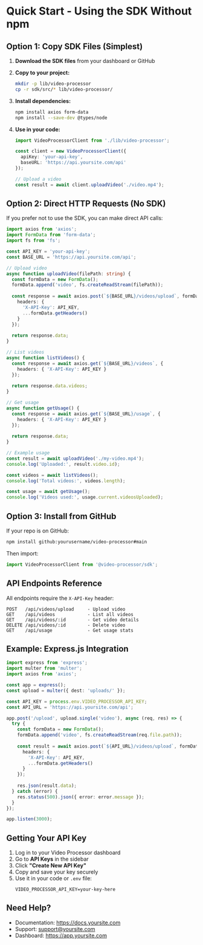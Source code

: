 # Quick Start - Using the SDK Without npm

## Option 1: Copy SDK Files (Simplest)

1. **Download the SDK files** from your dashboard or GitHub
2. **Copy to your project:**
   ```bash
   mkdir -p lib/video-processor
   cp -r sdk/src/* lib/video-processor/
   ```

3. **Install dependencies:**
   ```bash
   npm install axios form-data
   npm install --save-dev @types/node
   ```

4. **Use in your code:**
   ```typescript
   import VideoProcessorClient from './lib/video-processor';
   
   const client = new VideoProcessorClient({
     apiKey: 'your-api-key',
     baseURL: 'https://api.yoursite.com/api'
   });
   
   // Upload a video
   const result = await client.uploadVideo('./video.mp4');
   ```

## Option 2: Direct HTTP Requests (No SDK)

If you prefer not to use the SDK, you can make direct API calls:

```typescript
import axios from 'axios';
import FormData from 'form-data';
import fs from 'fs';

const API_KEY = 'your-api-key';
const BASE_URL = 'https://api.yoursite.com/api';

// Upload video
async function uploadVideo(filePath: string) {
  const formData = new FormData();
  formData.append('video', fs.createReadStream(filePath));
  
  const response = await axios.post(`${BASE_URL}/videos/upload`, formData, {
    headers: {
      'X-API-Key': API_KEY,
      ...formData.getHeaders()
    }
  });
  
  return response.data;
}

// List videos
async function listVideos() {
  const response = await axios.get(`${BASE_URL}/videos`, {
    headers: { 'X-API-Key': API_KEY }
  });
  
  return response.data.videos;
}

// Get usage
async function getUsage() {
  const response = await axios.get(`${BASE_URL}/usage`, {
    headers: { 'X-API-Key': API_KEY }
  });
  
  return response.data;
}

// Example usage
const result = await uploadVideo('./my-video.mp4');
console.log('Uploaded:', result.video.id);

const videos = await listVideos();
console.log('Total videos:', videos.length);

const usage = await getUsage();
console.log('Videos used:', usage.current.videosUploaded);
```

## Option 3: Install from GitHub

If your repo is on GitHub:

```bash
npm install github:yourusername/video-processor#main
```

Then import:
```typescript
import VideoProcessorClient from '@video-processor/sdk';
```

## API Endpoints Reference

All endpoints require the `X-API-Key` header:

```
POST   /api/videos/upload     - Upload video
GET    /api/videos            - List all videos
GET    /api/videos/:id        - Get video details
DELETE /api/videos/:id        - Delete video
GET    /api/usage             - Get usage stats
```

## Example: Express.js Integration

```typescript
import express from 'express';
import multer from 'multer';
import axios from 'axios';

const app = express();
const upload = multer({ dest: 'uploads/' });

const API_KEY = process.env.VIDEO_PROCESSOR_API_KEY;
const API_URL = 'https://api.yoursite.com/api';

app.post('/upload', upload.single('video'), async (req, res) => {
  try {
    const formData = new FormData();
    formData.append('video', fs.createReadStream(req.file.path));
    
    const result = await axios.post(`${API_URL}/videos/upload`, formData, {
      headers: {
        'X-API-Key': API_KEY,
        ...formData.getHeaders()
      }
    });
    
    res.json(result.data);
  } catch (error) {
    res.status(500).json({ error: error.message });
  }
});

app.listen(3000);
```

## Getting Your API Key

1. Log in to your Video Processor dashboard
2. Go to **API Keys** in the sidebar
3. Click **"Create New API Key"**
4. Copy and save your key securely
5. Use it in your code or `.env` file:
   ```
   VIDEO_PROCESSOR_API_KEY=your-key-here
   ```

## Need Help?

- Documentation: https://docs.yoursite.com
- Support: support@yoursite.com
- Dashboard: https://app.yoursite.com
